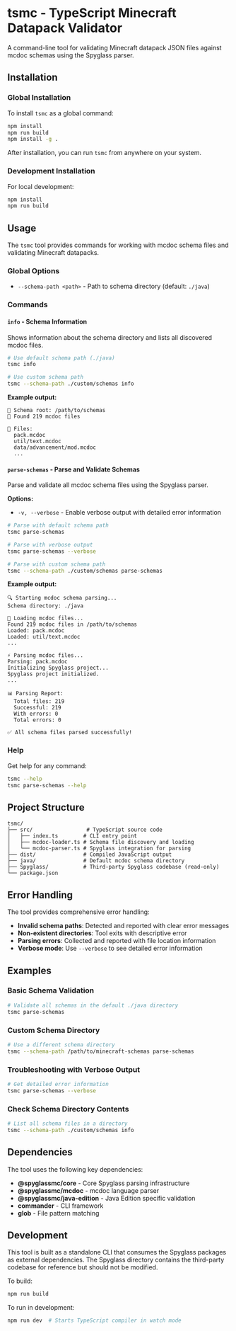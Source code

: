 # tsmc - TypeScript Minecraft Datapack Validator

A command-line tool for validating Minecraft datapack JSON files against mcdoc schemas using the Spyglass parser.

## Installation

### Global Installation

To install `tsmc` as a global command:

```bash
npm install
npm run build
npm install -g .
```

After installation, you can run `tsmc` from anywhere on your system.

### Development Installation

For local development:

```bash
npm install
npm run build
```

## Usage

The `tsmc` tool provides commands for working with mcdoc schema files and validating Minecraft datapacks.

### Global Options

- `--schema-path <path>` - Path to schema directory (default: `./java`)

### Commands

#### `info` - Schema Information

Shows information about the schema directory and lists all discovered mcdoc files.

```bash
# Use default schema path (./java)
tsmc info

# Use custom schema path
tsmc --schema-path ./custom/schemas info
```

**Example output:**
```
📍 Schema root: /path/to/schemas
📄 Found 219 mcdoc files

📝 Files:
  pack.mcdoc
  util/text.mcdoc
  data/advancement/mod.mcdoc
  ...
```

#### `parse-schemas` - Parse and Validate Schemas

Parse and validate all mcdoc schema files using the Spyglass parser.

**Options:**
- `-v, --verbose` - Enable verbose output with detailed error information

```bash
# Parse with default schema path
tsmc parse-schemas

# Parse with verbose output
tsmc parse-schemas --verbose

# Parse with custom schema path
tsmc --schema-path ./custom/schemas parse-schemas
```

**Example output:**
```
🔍 Starting mcdoc schema parsing...
Schema directory: ./java

📁 Loading mcdoc files...
Found 219 mcdoc files in /path/to/schemas
Loaded: pack.mcdoc
Loaded: util/text.mcdoc
...

⚡ Parsing mcdoc files...
Parsing: pack.mcdoc
Initializing Spyglass project...
Spyglass project initialized.
...

📊 Parsing Report:
  Total files: 219
  Successful: 219
  With errors: 0
  Total errors: 0

✅ All schema files parsed successfully!
```

### Help

Get help for any command:

```bash
tsmc --help
tsmc parse-schemas --help
```

## Project Structure

```
tsmc/
├── src/                 # TypeScript source code
│   ├── index.ts        # CLI entry point
│   ├── mcdoc-loader.ts # Schema file discovery and loading
│   └── mcdoc-parser.ts # Spyglass integration for parsing
├── dist/               # Compiled JavaScript output
├── java/               # Default mcdoc schema directory
├── Spyglass/           # Third-party Spyglass codebase (read-only)
└── package.json
```

## Error Handling

The tool provides comprehensive error handling:

- **Invalid schema paths**: Detected and reported with clear error messages
- **Non-existent directories**: Tool exits with descriptive error
- **Parsing errors**: Collected and reported with file location information
- **Verbose mode**: Use `--verbose` to see detailed error information

## Examples

### Basic Schema Validation

```bash
# Validate all schemas in the default ./java directory
tsmc parse-schemas
```

### Custom Schema Directory

```bash
# Use a different schema directory
tsmc --schema-path /path/to/minecraft-schemas parse-schemas
```

### Troubleshooting with Verbose Output

```bash
# Get detailed error information
tsmc parse-schemas --verbose
```

### Check Schema Directory Contents

```bash
# List all schema files in a directory
tsmc --schema-path ./custom/schemas info
```

## Dependencies

The tool uses the following key dependencies:

- **@spyglassmc/core** - Core Spyglass parsing infrastructure
- **@spyglassmc/mcdoc** - mcdoc language parser
- **@spyglassmc/java-edition** - Java Edition specific validation
- **commander** - CLI framework
- **glob** - File pattern matching

## Development

This tool is built as a standalone CLI that consumes the Spyglass packages as external dependencies. The Spyglass directory contains the third-party codebase for reference but should not be modified.

To build:
```bash
npm run build
```

To run in development:
```bash
npm run dev  # Starts TypeScript compiler in watch mode
```